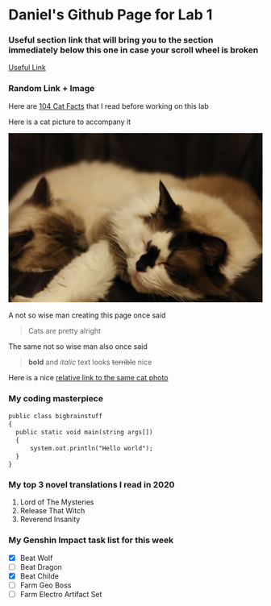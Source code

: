 # Daniel's Github Page for Lab 1
### Useful section link that will bring you to the section immediately below this one in case your scroll wheel is broken
[Useful Link](https://github.com/DanielwasTaken/DanielwasTaken.github.io/blob/main/index.md#random-link--image)
### Random Link + Image
Here are [104 Cat Facts](https://www.factretriever.com/cat-facts) that I read before working on this lab

Here is a cat picture to accompany it

<img src="catpic.jpg" class="inline"/>

A not so wise man creating this page once said
> Cats are pretty alright

The same not so wise man also once said
> **bold** and *italic* text looks ~~terrible~~ nice 

Here is a nice [relative link to the same cat photo](./catpic.jpg)

### My coding masterpiece

```
public class bigbrainstuff
{
  public static void main(string args[])
  {
      system.out.println("Hello world");
  }
}
```

### My top 3 novel translations I read in 2020
1. Lord of The Mysteries
2. Release That Witch
3. Reverend Insanity

### My Genshin Impact task list for this week
- [x] Beat Wolf
- [ ] Beat Dragon
- [x] Beat Childe
- [ ] Farm Geo Boss
- [ ] Farm Electro Artifact Set
